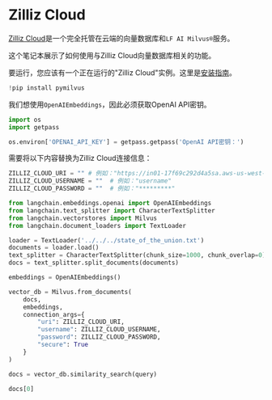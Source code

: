 # Zilliz Cloud

[Zilliz Cloud](https://zilliz.com/doc/quick_start)是一个完全托管在云端的向量数据库和`LF AI Milvus®`服务。

这个笔记本展示了如何使用与Zilliz Cloud向量数据库相关的功能。

要运行，您应该有一个正在运行的"Zilliz Cloud"实例。这里是[安装指南](https://zilliz.com/cloud)。

```python
!pip install pymilvus
```

我们想使用`OpenAIEmbeddings`，因此必须获取OpenAI API密钥。

```python
import os
import getpass

os.environ['OPENAI_API_KEY'] = getpass.getpass('OpenAI API密钥：')
```

需要将以下内容替换为Zilliz Cloud连接信息：

```python
ZILLIZ_CLOUD_URI = "" # 例如："https://in01-17f69c292d4a5sa.aws-us-west-2.vectordb.zillizcloud.com:19536"
ZILLIZ_CLOUD_USERNAME = ""  # 例如："username"
ZILLIZ_CLOUD_PASSWORD = ""  # 例如："*********"
```

```python
from langchain.embeddings.openai import OpenAIEmbeddings
from langchain.text_splitter import CharacterTextSplitter
from langchain.vectorstores import Milvus
from langchain.document_loaders import TextLoader

loader = TextLoader('../../../state_of_the_union.txt')
documents = loader.load()
text_splitter = CharacterTextSplitter(chunk_size=1000, chunk_overlap=0)
docs = text_splitter.split_documents(documents)

embeddings = OpenAIEmbeddings()

vector_db = Milvus.from_documents(
    docs,
    embeddings,
    connection_args={
        "uri": ZILLIZ_CLOUD_URI,
        "username": ZILLIZ_CLOUD_USERNAME,
        "password": ZILLIZ_CLOUD_PASSWORD,
        "secure": True
    }
)

docs = vector_db.similarity_search(query)

docs[0]
```